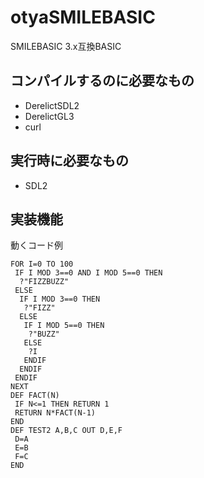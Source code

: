 # otyaSMILEBASIC
SMILEBASIC 3.x互換BASIC
## コンパイルするのに必要なもの
+ DerelictSDL2
+ DerelictGL3
+ curl

## 実行時に必要なもの
+ SDL2

## 実装機能
動くコード例
```
FOR I=0 TO 100
 IF I MOD 3==0 AND I MOD 5==0 THEN
  ?"FIZZBUZZ"
 ELSE
  IF I MOD 3==0 THEN
   ?"FIZZ"
  ELSE
   IF I MOD 5==0 THEN
    ?"BUZZ"
   ELSE
    ?I
   ENDIF
  ENDIF
 ENDIF
NEXT
DEF FACT(N)
 IF N<=1 THEN RETURN 1
 RETURN N*FACT(N-1)
END
DEF TEST2 A,B,C OUT D,E,F
 D=A
 E=B
 F=C
END
```
